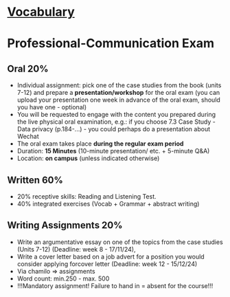 # [Vocabulary](https://quizlet.com/be/994243034/pc-glossary-2425-unit-7-12-flash-cards/?funnelUUID=23680104-2bf7-493c-b6f5-59bec4276e8f)
# Professional-Communication Exam
## Oral 20%
- Individual assignment: pick one of the case studies from the book (units 7-12) and prepare a **presentation/workshop** for the oral exam (you can upload your presentation one week in advance of the oral exam, should you have one - optional)
- You will be requested to engage with the content you prepared during the live physical oral examination, e.g.: if you choose 7.3 Case Study - Data privacy (p.184-...) - you could perhaps do a presentation about Wechat
- The oral exam takes place **during the regular exam period**
- Duration: **15 Minutes** (10-minute presentation/ etc. + 5-minute Q&A)
- Location: **on campus** (unless indicated otherwise)
## Written 60%
- 20% receptive skills: Reading and Listening Test.
- 40% integrated exercises (Vocab + Grammar + abstract writing) 
## Writing Assignments 20%
- Write an argumentative essay on one of the topics from the case studies (Units 7-12) (Deadline: week 8 - 17/11/24),
- Write a cover letter based on a job advert for a position you would consider applying forcover letter (Deadline: week 12 - 15/12/24)
- ​Via chamilo => assignments
- Word count: min.250 - max. 500
- !!!Mandatory assignment! Failure to hand in = absent for the course!!!
